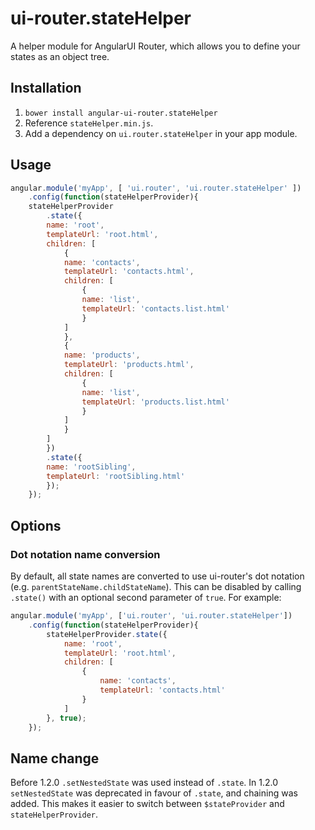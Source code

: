 # ui-router.stateHelper
A helper module for AngularUI Router, which allows you to define your states as an object tree.

## Installation
1. `bower install angular-ui-router.stateHelper`
2. Reference `stateHelper.min.js`.
3. Add a dependency on `ui.router.stateHelper` in your app module.

## Usage
``` javascript
angular.module('myApp', [ 'ui.router', 'ui.router.stateHelper' ])
    .config(function(stateHelperProvider){
	stateHelperProvider
	    .state({
		name: 'root',
		templateUrl: 'root.html',
		children: [
		    {
			name: 'contacts',
			templateUrl: 'contacts.html',
			children: [
			    {
				name: 'list',
				templateUrl: 'contacts.list.html'
			    }
			]
		    },
		    {
			name: 'products',
			templateUrl: 'products.html',
			children: [
			    {
				name: 'list',
				templateUrl: 'products.list.html'
			    }
			]
		    }
		]
	    })
	    .state({
		name: 'rootSibling',
		templateUrl: 'rootSibling.html'
	    });
    });
```

## Options
### Dot notation name conversion
By default, all state names are converted to use ui-router's dot notation (e.g. `parentStateName.childStateName`).
This can be disabled by calling `.state()` with an optional second parameter of `true`.
For example:

``` javascript
angular.module('myApp', ['ui.router', 'ui.router.stateHelper'])
	.config(function(stateHelperProvider){
		stateHelperProvider.state({
			name: 'root',
			templateUrl: 'root.html',
			children: [
				{
					name: 'contacts',
					templateUrl: 'contacts.html'
				}
			]
		}, true);
	});
```

## Name change
Before 1.2.0 `.setNestedState` was used instead of `.state`. In 1.2.0 `setNestedState` was deprecated in favour of `.state`, and chaining was added. This makes it easier to switch between `$stateProvider` and `stateHelperProvider`.
